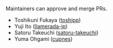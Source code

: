 Maintainers can approve and merge PRs.

* Toshikuni Fukaya ([toshipp](https://github.com/toshipp))
* Yuji Ito ([llamerada-jp](https://github.com/llamerada-jp))
* Satoru Takeuchi ([satoru-takeuchi](https://github.com/satoru-takeuchi))
* Yuma Ohgami ([cupnes](https://github.com/cupnes))
